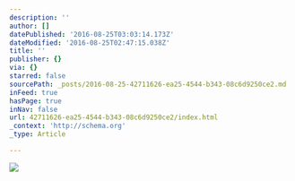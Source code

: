 ```yaml
---
description: ''
author: []
datePublished: '2016-08-25T03:03:14.173Z'
dateModified: '2016-08-25T02:47:15.038Z'
title: ''
publisher: {}
via: {}
starred: false
sourcePath: _posts/2016-08-25-42711626-ea25-4544-b343-08c6d9250ce2.md
inFeed: true
hasPage: true
inNav: false
url: 42711626-ea25-4544-b343-08c6d9250ce2/index.html
_context: 'http://schema.org'
_type: Article

---
```

![](https://the-grid-user-content.s3-us-west-2.amazonaws.com/20b28b5b-e4fa-4d33-a419-61b1c37fd9ce.jpg)
